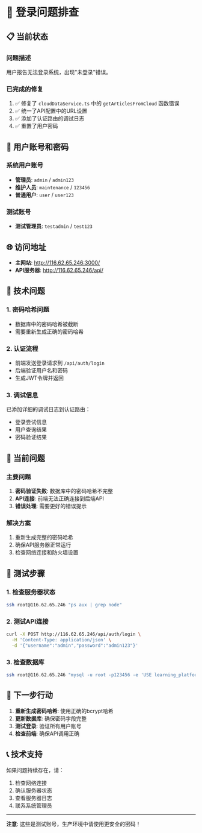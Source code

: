 # 🔐 登录问题排查

## 📋 当前状态

### 问题描述
用户报告无法登录系统，出现"未登录"错误。

### 已完成的修复
1. ✅ 修复了 `cloudDataService.ts` 中的 `getArticlesFromCloud` 函数错误
2. ✅ 统一了API配置中的URL设置
3. ✅ 添加了认证路由的调试日志
4. ✅ 重置了用户密码

## 🔑 用户账号和密码

### 系统用户账号
- **管理员**: `admin` / `admin123`
- **维护人员**: `maintenance` / `123456`
- **普通用户**: `user` / `user123`

### 测试账号
- **测试管理员**: `testadmin` / `test123`

## 🌐 访问地址
- **主网站**: http://116.62.65.246:3000/
- **API服务器**: http://116.62.65.246/api/

## 🔧 技术问题

### 1. 密码哈希问题
- 数据库中的密码哈希被截断
- 需要重新生成正确的密码哈希

### 2. 认证流程
- 前端发送登录请求到 `/api/auth/login`
- 后端验证用户名和密码
- 生成JWT令牌并返回

### 3. 调试信息
已添加详细的调试日志到认证路由：
- 登录尝试信息
- 用户查询结果
- 密码验证结果

## 🚨 当前问题

### 主要问题
1. **密码验证失败**: 数据库中的密码哈希不完整
2. **API连接**: 前端无法正确连接到后端API
3. **错误处理**: 需要更好的错误提示

### 解决方案
1. 重新生成完整的密码哈希
2. 确保API服务器正常运行
3. 检查网络连接和防火墙设置

## 📝 测试步骤

### 1. 检查服务器状态
```bash
ssh root@116.62.65.246 "ps aux | grep node"
```

### 2. 测试API连接
```bash
curl -X POST http://116.62.65.246/api/auth/login \
  -H 'Content-Type: application/json' \
  -d '{"username":"admin","password":"admin123"}'
```

### 3. 检查数据库
```bash
ssh root@116.62.65.246 "mysql -u root -p123456 -e 'USE learning_platform; SELECT username, password FROM users;'"
```

## 🔄 下一步行动

1. **重新生成密码哈希**: 使用正确的bcrypt哈希
2. **更新数据库**: 确保密码字段完整
3. **测试登录**: 验证所有用户账号
4. **检查前端**: 确保API调用正确

## 📞 技术支持

如果问题持续存在，请：
1. 检查网络连接
2. 确认服务器状态
3. 查看服务器日志
4. 联系系统管理员

---

**注意**: 这些是测试账号，生产环境中请使用更安全的密码！ 